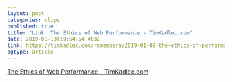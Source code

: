 ```yaml
---
layout: post 
categories: clips 
published: true 
title: "Link: The Ethics of Web Performance - TimKadlec.com" 
date: 2019-01-13T19:54:54.403Z 
link: https://timkadlec.com/remembers/2019-01-09-the-ethics-of-performance/ 
ogtype: article 
---
```

[ The Ethics of Web Performance - TimKadlec.com ]( https://timkadlec.com/remembers/2019-01-09-the-ethics-of-performance/ ) 
